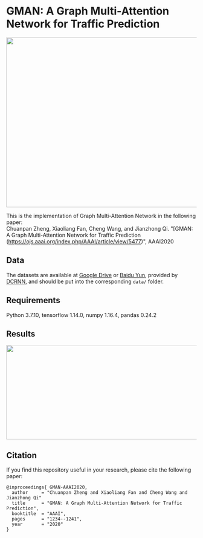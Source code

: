 # GMAN: A Graph Multi-Attention Network for Traffic Prediction

<p align="center">
  <img width="600" height="450" src=./figure/GMAN.png>
</p>

This is the implementation of Graph Multi-Attention Network in the following paper: \
Chuanpan Zheng, Xiaoliang Fan, Cheng Wang, and Jianzhong Qi. "[GMAN: A Graph Multi-Attention Network for Traffic Prediction (https://ojs.aaai.org/index.php/AAAI/article/view/5477)", AAAI2020

## Data
The datasets are available at [Google Drive](https://drive.google.com/open?id=10FOTa6HXPqX8Pf5WRoRwcFnW9BrNZEIX) or [Baidu Yun](https://pan.baidu.com/s/14Yy9isAIZYdU__OYEQGa_g), provided by [DCRNN](https://github.com/liyaguang/DCRNN), and should be put into the corresponding `data/` folder.

## Requirements
Python 3.7.10, tensorflow 1.14.0, numpy 1.16.4, pandas 0.24.2

## Results
<p align="center">
  <img width="600" height="250" src=./figure/results.png>
</p>

## Citation

If you find this repository useful in your research, please cite the following paper:
```
@inproceedings{ GMAN-AAAI2020,
  author     = "Chuanpan Zheng and Xiaoliang Fan and Cheng Wang and Jianzhong Qi"
  title      = "GMAN: A Graph Multi-Attention Network for Traffic Prediction",
  booktitle  = "AAAI",
  pages      = "1234--1241",
  year       = "2020"
}
```
